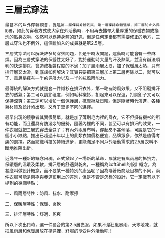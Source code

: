 # 三層式穿法

最基本的戶外穿著觀念，就是`第一層保持身體乾爽，第二層保持身體溫暖，第三層防止外界影響`，如此的穿著方式使大家在外活動時，不用再去攜帶大量厚重的保暖衣物或換洗的貼身衣物，依然可以保持身體的舒適。但是任何定律都有需要修正的地方，三層式穿法也不例外，這個新加入的成員就是第2.5層。
 

三層式穿法可以解決許多的穿衣問題，但是平時沒問題，運動時可能會有一些麻煩。因為三層式穿法的保護性太好了，對於運動時大量的汗及熱氣，並沒有辦法順利的快速排除，會造成相當程度的不適：加了風雨層太悶，加了保暖層太熱，只有排汗層又太冷，到底該如何解決？其實只要把第三層加上第二層再除以二，就可以了，意思是擁有一半的保暖力以及一半的抗風雨能力。

 

最傳統的解決方式就是套一件襯衫在排汗衣外，第一略有防風效果，又不阻礙排汗衣的透氣；第二可以調節溫度，例如毛料襯衫，扣起來可以保溫，打開釦子又可以保持涼爽；第三還可以增加一個保護層，抗摩擦及日晒。但是隨著時代演進，各種新材質及設計的出現，又有了更多不同的選擇。

 

最早出現的競爭者其實很簡單，就是加了薄刷毛內裡的風衣，它不但擁有襯衫的所有功能，而且還具有防潑水的優勢，隨著內裡的不同，甚至可以有排汗的效果，一件衣服就把三層式穿法全包了；有內外兩層布料，穿起來不甚俐落，可說是它的一個小小缺點，推出已超過十年以上的此類衣物價格便宜、品牌眾多，依然是值得考慮的選擇。然而紡織科技的持續進步，更能滿足不同戶外活動需求的2.5層衣料不斷地推陳出新。

 

近幾年一種新的概念出現，正式掀起了一場新的革命，那就是有風雨層的抵抗力，保暖層的溫暖及柔軟，排汗層的舒適與乾爽，一種稱為SoftShell的設計概念。為甚麼叫做設計概念，而不是某一種特別的產品呢？因為隨著廠商及目標的不同，兩件衣服可能是南極與赤道使用上的差別，但是不管是怎樣的設計，它一定擁有以下提到的幾個特點：

 

一．風雨層特性：防風、抗水、耐摩擦

二．保暖層特性：保暖、柔軟

三．排汗層特性：舒適、乾爽

 

所以下次出門時，選一件適合的第2.5層衣服，如果不是狂風暴雨、天寒地凍，就把風雨層和保暖層放在揹包裡，舒服的享受戶外活動吧！
